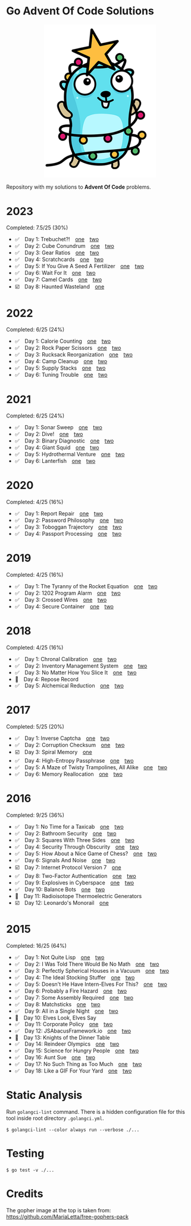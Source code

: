 # Go Advent Of Code Solutions

<p align="center">
    <a href="https://github.com/CodeMonkey80s/GoAdventOfCode"><img src="gopher-advent.png" width="300"/></a>
</p>

Repository with my solutions to **Advent Of Code** problems.

# 2023
Completed: 7.5/25 (30%)

- ✅&emsp;Day 1: Trebuchet?!&emsp;[one](2023/day1_part1/day1_part1.go)&emsp;[two](2023/day1_part2/day1_part2.go)
- ✅&emsp;Day 2: Cube Conundrum&emsp;[one](2023/day2_part1/day2_part1.go)&emsp;[two](2023/day2_part2/day2_part2.go)
- ✅&emsp;Day 3: Gear Ratios&emsp;[one](2023/day3_part1/day3_part1.go)&emsp;[two](2023/day3_part2/day3_part2.go)
- ✅&emsp;Day 4: Scratchcards&emsp;[one](2023/day4_part1/day4_part1.go)&emsp;[two](2023/day4_part2/day4_part2.go)
- ✅&emsp;Day 5: If You Give A Seed A Fertilizer&emsp;[one](2023/day5_part1/day5_part1.go)&emsp;[two](2023/day5_part2/day5_part2.go)
- ✅&emsp;Day 6: Wait For It&emsp;[one](2023/day6_part1/day6_part1.go)&emsp;[two](2023/day6_part2/day6_part2.go)
- ✅&emsp;Day 7: Camel Cards&emsp;[one](2023/day7_part1/day7_part1.go)&emsp;[two](2023/day7_part2/day7_part2.go)
- ☑️&emsp;Day 8: Haunted Wasteland&emsp;[one](2023/day7_part1/day7_part1.go)

# 2022
Completed: 6/25 (24%)

- ✅&emsp;Day 1: Calorie Counting&emsp;[one](2022/day1_part1/day1_part1.go)&emsp;[two](2022/day1_part2/day1_part2.go)
- ✅&emsp;Day 2: Rock Paper Scissors&emsp;[one](2022/day2_part1/day2_part1.go)&emsp;[two](2022/day2_part2/day2_part2.go)
- ✅&emsp;Day 3: Rucksack Reorganization&emsp;[one](2022/day3_part1/day3_part1.go)&emsp;[two](2022/day3_part2/day3_part2.go)
- ✅&emsp;Day 4: Camp Cleanup&emsp;[one](2022/day4_part1/day4_part1.go)&emsp;[two](2022/day4_part2/day4_part2.go)
- ✅&emsp;Day 5: Supply Stacks&emsp;[one](2022/day5_part1/day5_part1.go)&emsp;[two](2022/day5_part2/day5_part2.go)
- ✅&emsp;Day 6: Tuning Trouble&emsp;[one](2022/day6_part1/day6_part1.go)&emsp;[two](2022/day6_part2/day6_part2.go)

# 2021
Completed: 6/25 (24%)

- ✅&emsp;Day 1: Sonar Sweep&emsp;[one](2021/day1_part1/day1_part1.go)&emsp;[two](2021/day1_part2/day1_part2.go)
- ✅&emsp;Day 2: Dive!&emsp;[one](2021/day2_part1/day2_part1.go)&emsp;[two](2021/day2_part2/day2_part2.go)
- ✅&emsp;Day 3: Binary Diagnostic&emsp;[one](2021/day3_part1/day3_part1.go)&emsp;[two](2021/day3_part2/day3_part2.go)
- ✅&emsp;Day 4: Giant Squid&emsp;[one](2021/day4_part1/day4_part1.go)&emsp;[two](2021/day4_part2/day4_part2.go)
- ✅&emsp;Day 5: Hydrothermal Venture&emsp;[one](2021/day5_part1/day5_part1.go)&emsp;[two](2021/day5_part2/day5_part2.go)
- ✅&emsp;Day 6: Lanterfish&emsp;[one](2021/day6_part1/day6_part1.go)&emsp;[two](2021/day6_part2/day6_part2.go)

# 2020
Completed: 4/25 (16%)

- ✅&emsp;Day 1: Report Repair&emsp;[one](2020/day1_part1/day1_part1.go)&emsp;[two](2020/day1_part2/day1_part2.go)
- ✅&emsp;Day 2: Password Philosophy&emsp;[one](2020/day2_part1/day2_part1.go)&emsp;[two](2020/day2_part2/day2_part2.go)
- ✅&emsp;Day 3: Toboggan Trajectory&emsp;[one](2020/day3_part1/day3_part1.go)&emsp;[two](2020/day3_part2/day3_part2.go)
- ✅&emsp;Day 4: Passport Processing&emsp;[one](2020/day4_part1/day4_part1.go)&emsp;[two](2020/day4_part2/day4_part2.go)

# 2019
Completed: 4/25 (16%)

- ✅&emsp;Day 1: The Tyranny of the Rocket Equation&emsp;[one](2019/day1_part1/day1_part1.go)&emsp;[two](2019/day1_part2/day1_part2.go)
- ✅&emsp;Day 2: 1202 Program Alarm&emsp;[one](2019/day2_part1/day2_part1.go)&emsp;[two](2019/day2_part2/day2_part2.go)
- ✅&emsp;Day 3: Crossed Wires&emsp;[one](2019/day3_part1/day3_part1.go)&emsp;[two](2019/day3_part2/day3_part2.go)
- ✅&emsp;Day 4: Secure Container&emsp;[one](2019/day4_part1/day4_part1.go)&emsp;[two](2019/day4_part2/day4_part2.go)

# 2018
Completed: 4/25 (16%)

- ✅&emsp;Day 1: Chronal Calibration&emsp;[one](2018/day1_part1/day1_part1.go)&emsp;[two](2018/day1_part2/day1_part2.go)
- ✅&emsp;Day 2: Inventory Management System&emsp;[one](2018/day2_part1/day2_part1.go)&emsp;[two](2018/day2_part2/day2_part2.go)
- ✅&emsp;Day 3: No Matter How You Slice It&emsp;[one](2018/day3_part1/day3_part1.go)&emsp;[two](2018/day3_part2/day3_part2.go)
- 🔲&emsp;Day 4: Repose Record
- ✅&emsp;Day 5: Alchemical Reduction&emsp;[one](2018/day5_part1/day5_part1.go)&emsp;[two](2018/day5_part2/day5_part2.go)

# 2017
Completed: 5/25 (20%)

- ✅&emsp;Day 1: Inverse Captcha&emsp;[one](2017/day1_part1/day1_part1.go)&emsp;[two](2017/day1_part2/day1_part2.go)
- ✅&emsp;Day 2: Corruption Checksum&emsp;[one](2017/day2_part1/day2_part1.go)&emsp;[two](2017/day2_part2/day2_part2.go)
- ☑️&emsp;Day 3: Spiral Memory&emsp;[one](2017/day3_part1/day3_part1.go)
- ✅&emsp;Day 4: High-Entropy Passphrase&emsp;[one](2017/day4_part1/day4_part1.go)&emsp;[two](2017/day4_part2/day4_part2.go)
- ✅&emsp;Day 5: A Maze of Twisty Trampolines, All Alike&emsp;[one](2017/day5_part1/day5_part1.go)&emsp;[two](2017/day5_part2/day5_part2.go)
- ✅&emsp;Day 6: Memory Reallocation&emsp;[one](2017/day6_part1/day6_part1.go)&emsp;[two](2017/day6_part2/day6_part2.go)

# 2016
Completed: 9/25 (36%)

- ✅&emsp;Day 1: No Time for a Taxicab&emsp;[one](2016/day1_part1/day1_part1.go)&emsp;[two](2016/day1_part2/day1_part2.go)
- ✅&emsp;Day 2: Bathroom Security&emsp;[one](2016/day2_part1/day2_part1.go)&emsp;[two](2016/day2_part2/day2_part2.go)
- ✅&emsp;Day 3: Squares With Three Sides&emsp;[one](2016/day3_part1/day3_part1.go)&emsp;[two](2016/day3_part2/day3_part2.go)
- ✅&emsp;Day 4: Security Through Obscurity&emsp;[one](2016/day4_part1/day4_part1.go)&emsp;[two](2016/day4_part2/day4_part2.go)
- ✅&emsp;Day 5: How About a Nice Game of Chess?&emsp;[one](2016/day5_part1/day5_part1.go)&emsp;[two](2016/day5_part2/day5_part2.go)
- ✅&emsp;Day 6: Signals And Noise&emsp;[one](2016/day6_part1/day6_part1.go)&emsp;[two](2016/day6_part2/day6_part2.go)
- ☑️&emsp;Day 7: Internet Protocol Version 7&emsp;[one](2016/day7_part1/day7_part1.go)
- ✅&emsp;Day 8: Two-Factor Authentication&emsp;[one](2016/day8_part1/day8_part1.go)&emsp;[two](2016/day8_part1/day8_part1.go)
- ✅&emsp;Day 9: Explosives in Cyberspace&emsp;[one](2016/day9_part1/day9_part1.go)&emsp;[two](2016/day9_part2/day9_part2.go)
- ✅&emsp;Day 10: Balance Bots&emsp;[one](2016/day10_part1/day10_part1.go)&emsp;[two](2016/day10_part2/day10_part2.go)
- 🔲&emsp;Day 11: Radioisotope Thermoelectric Generators
- ☑️&emsp;Day 12: Leonardo's Monorail&emsp;[one](2016/day12_part1/day12_part1.go)

# 2015
Completed: 16/25 (64%)

- ✅&emsp;Day 1: Not Quite Lisp&emsp;[one](2015/day1_part1/day1_part1.go)&emsp;[two](2015/day1_part2/day1_part2.go)
- ✅&emsp;Day 2: I Was Told There Would Be No Math&emsp;[one](2015/day2_part1/day2_part1.go)&emsp;[two](2015/day2_part2/day2_part2.go)
- ✅&emsp;Day 3: Perfectly Spherical Houses in a Vacuum&emsp;[one](2015/day3_part1/day3_part1.go)&emsp;[two](2015/day3_part2/day3_part2.go)
- ✅&emsp;Day 4: The Ideal Stocking Stuffer&emsp;[one](2015/day4_part1/day4_part1.go)&emsp;[two](2015/day4_part2/day4_part2.go)
- ✅&emsp;Day 5: Doesn't He Have Intern-Elves For This?&emsp;[one](2015/day5_part1/day5_part1.go)&emsp;[two](2015/day5_part2/day5_part2.go)
- ✅&emsp;Day 6: Probably a Fire Hazard&emsp;[one](2015/day6_part1/day6_part1.go)&emsp;[two](2015/day6_part2/day6_part2.go)
- ✅&emsp;Day 7: Some Assembly Required&emsp;[one](2015/day7_part1/day7_part1.go)&emsp;[two](2015/day7_part2/day7_part2.go)
- ✅&emsp;Day 8: Matchsticks&emsp;[one](2015/day8_part1/day8_part1.go)&emsp;[two](2015/day8_part2/day8_part2.go)
- ✅&emsp;Day 9: All in a Single Night&emsp;[one](2015/day9_part1/day9_part1.go)&emsp;[two](2015/day9_part2/day9_part2.go)
- 🔲&emsp;Day 10: Elves Look, Elves Say
- ✅&emsp;Day 11: Corporate Policy&emsp;[one](2015/day11_part1/day11_part1.go)&emsp;[two](2015/day11_part2/day11_part2.go)
- ✅&emsp;Day 12: JSAbacusFramework.io&emsp;[one](2015/day12_part1/day12_part1.go)&emsp;[two](2015/day12_part2/day12_part2.go)
- 🔲&emsp;Day 13: Knights of the Dinner Table
- ✅&emsp;Day 14: Reindeer Olympics&emsp;[one](2015/day14_part1/day14_part1.go)&emsp;[two](2015/day14_part2/day14_part2.go)
- ✅&emsp;Day 15: Science for Hungry People&emsp;[one](2015/day15_part1/day15_part1.go)&emsp;[two](2015/day15_part2/day15_part2.go)
- ✅&emsp;Day 16: Aunt Sue&emsp;[one](2015/day16_part1/day16_part1.go)&emsp;[two](2015/day16_part2/day16_part2.go)
- ✅&emsp;Day 17: No Such Thing as Too Much&emsp;[one](2015/day17_part1/day17_part1.go)&emsp;[two](2015/day17_part2/day17_part2.go)
- ✅&emsp;Day 18: Like a GIF For Your Yard&emsp;[one](2015/day18_part1/day18_part1.go)&emsp;[two](2015/day18_part2/day18_part2.go)

# Static Analysis

Run `golangci-lint` command. There is a hidden configuration file for this tool inside root directory `.golangci.yml`.

```
$ golangci-lint --color always run --verbose ./...
```

# Testing

```
$ go test -v ./...
```

# Credits

The gopher image at the top is taken from: https://github.com/MariaLetta/free-gophers-pack
